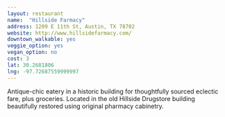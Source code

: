 ```yaml
---
layout: restaurant
name:  "Hillside Farmacy"
address: 1209 E 11th St, Austin, TX 78702
website: http://www.hillsidefarmacy.com/
downtown_walkable: yes
veggie_option: yes
vegan_option: no
cost: 3
lat: 30.2681806
lng: -97.72687559999997
---
```


Antique-chic eatery in a historic building for thoughtfully sourced eclectic fare, plus groceries. Located in the old Hillside Drugstore building beautifully restored using original pharmacy cabinetry.
